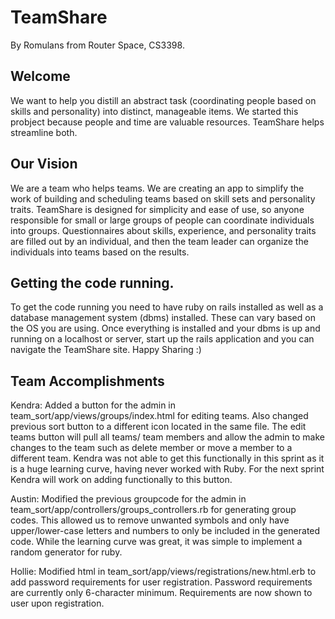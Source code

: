 # TeamShare
By Romulans from Router Space, CS3398.

## Welcome
We want to help you distill an abstract task (coordinating people based on skills and personality) into distinct, manageable items.  We started this probject because people and time are valuable resources.  TeamShare helps streamline both.

## Our Vision
We are a team who helps teams.  We are creating an app to simplify the work of building and scheduling teams based on skill sets and personality traits.  TeamShare is designed for simplicity and ease of use, so anyone responsible for small or large groups of people can coordinate individuals into groups.  Questionnaires about skills, experience, and personality traits are filled out by an individual, and then the team leader can organize the individuals into teams based on the results.

## Getting the code running.
To get the code running you need to have ruby on rails installed as well as a database management system (dbms) installed. These can vary based on the OS you
are using. Once everything is installed and your dbms is up and running on a localhost or server, start up the rails application and you can navigate the
TeamShare site. Happy Sharing :)

## Team Accomplishments

Kendra:
    Added a button for the admin in team_sort/app/views/groups/index.html for editing teams. Also changed previous sort button  to a different icon located in the same file. The edit teams button will pull all teams/ team members and allow the admin to make changes to the team
    such as delete member or move a member to a different team. Kendra was not able to get this functionally in this sprint as it is a huge learning curve, having never worked with Ruby. For the next sprint Kendra will work on adding functionally to this button. 

Austin:
    Modified the previous groupcode for the admin in team_sort/app/controllers/groups_controllers.rb for generating group codes. This allowed us to remove unwanted symbols and only have upper/lower-case letters and numbers to only be included in the generated code. While the learning curve was great, it was simple to implement a random generator for ruby. 

Hollie:
	Modified html in team_sort/app/views/registrations/new.html.erb to add password requirements for user registration. Password requirements are currently only 6-character minimum. Requirements are now shown to user upon registration.